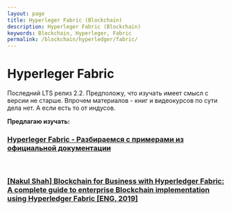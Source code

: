 ```yaml
---
layout: page
title: Hyperleger Fabric (Blockchain)
description: Hyperleger Fabric (Blockchain)
keywords: Blockchain, Hyperleger, Fabric
permalink: /blockchain/hyperledger/fabric/
---
```


# Hyperleger Fabric

Последний LTS релиз 2.2. Предположу, что изучать имеет смысл с версии не старше. Впрочем материалов - книг и видеокурсов по сути дела нет. А если есть то от индусов.

**Предлагаю изучать:**

### [Hyperleger Fabric - Разбираемся с примерами из официальной документации](/study/blockchain/hyperledger/books/fabric/blockchain-for-business-with-hyperledger-fabric/)

<br/>

### [[Nakul Shah] Blockchain for Business with Hyperledger Fabric: A complete guide to enterprise Blockchain implementation using Hyperledger Fabric [ENG, 2019]](/blockchain/hyperledger/fabric/official-docs/)
